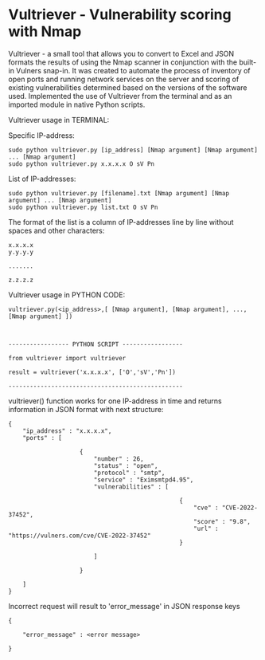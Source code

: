 # Vultriever - Vulnerability scoring with NmapVultriever - a small tool that allows you to convert to Excel and JSON formats the results of using the Nmap scanner in conjunction with the built-in Vulners snap-in. It was created to automate the process of inventory of open ports and running network services on the server and scoring of existing vulnerabilities determined based on the versions of the software used. Implemented the use of Vultriever from the terminal and as an imported module in native Python scripts. Vultriever usage in TERMINAL:Specific IP-address:    sudo python vultriever.py [ip_address] [Nmap argument] [Nmap argument] ... [Nmap argument]    sudo python vultriever.py x.x.x.x O sV Pn                        List of IP-addresses:     sudo python vultriever.py [filename].txt [Nmap argument] [Nmap argument] ... [Nmap argument]    sudo python vultriever.py list.txt O sV PnThe format of the list is a column of IP-addresses line by line without spaces and other characters:    x.x.x.x    y.y.y.y        .......        z.z.z.z                               Vultriever usage in PYTHON CODE:    vultriever.py(<ip_address>,[ [Nmap argument], [Nmap argument], ..., [Nmap argument] ])     ----------------- PYTHON SCRIPT -----------------                                from vultriever import vultriever        result = vultriever('x.x.x.x', ['O','sV','Pn'])                                -------------------------------------------------vultriever() function works for one IP-address in time and returns information in JSON format with next structure:    {        "ip_address" : "x.x.x.x",        "ports" : [                                    {                            "number" : 26,                            "status" : "open",                            "protocol" : "smtp",                            "service" : "Eximsmtpd4.95",                            "vulnerabilities" : [                                                                                    {                                                        "cve" : "CVE-2022-37452",                                                        "score" : "9.8",                                                        "url" : "https://vulners.com/cve/CVE-2022-37452"                                                    }                                                            ]                                                    }                    ]    }Incorrect request will result to 'error_message' in JSON response keys                            {                "error_message" : <error message>            }